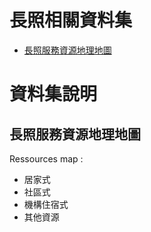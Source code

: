 # 長照相關資料集

- [長照服務資源地理地圖](http://ltcgis.mohw.gov.tw/Index/opendata.aspx)


# 資料集說明

## 長照服務資源地理地圖

Ressources map : 
- 居家式
- 社區式
- 機構住宿式
- 其他資源
